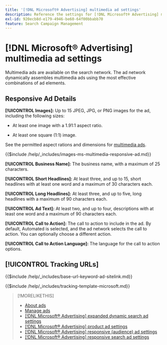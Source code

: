 ```yaml
---
title: '[!DNL Microsoft® Advertising] multimedia ad settings'
description: Reference the settings for [!DNL Microsoft® Advertising] multimedia ads.
exl-id: 920ecb8d-e179-4946-be60-64f00bbabb70
feature: Search Campaign Management
---
```

# [!DNL Microsoft® Advertising] multimedia ad settings

Multimedia ads are available on the search network. The ad network dynamically assembles multimedia ads using the most effective combinations of ad elements.

## Responsive Ad Details

**[!UICONTROL Images]:** Up to 15 JPEG, JPG, or PNG images for the ad, including the following sizes:

* At least one image with a 1.91:1 aspect ratio.

* At least one square (1:1) image.

See the permitted aspect rations and dimensions for [multimedia ads](https://help.ads.microsoft.com/#apex/ads/en/60107/0).

<!-- Instructions -->

{{$include /help/_includes/images-ms-multimedia-responsive-ad.md}}

**[!UICONTROL Business Name]:** The business name, with a maximum of 25 characters.

**[!UICONTROL Short Headlines]:** At least three, and up to 15, short headlines with at least one word and a maximum of 30 characters each.
 
**[!UICONTROL Long Headlines]:** At least three, and up to five, long headlines with a maximum of 90 characters each.
 
**[!UICONTROL Ad Text]:** At least two, and up to four, descriptions with at least one word and a maximum of 90 characters each.

**[!UICONTROL Call to Action]:** The call to action to include in the ad. By default, Automated is selected, and the ad network selects the call to action. You can optionally choose a different action.

**[!UICONTROL Call to Action Language]:** The language for the call to action options.

## [!UICONTROL Tracking URLs]

<!-- **[!UICONTROL Base URl]:** -->

{{$include /help/_includes/base-url-keyword-ad-sitelink.md}}

<!-- **[!UICONTROL Tracking Template]:** -->

{{$include /help/_includes/tracking-template-microsoft.md}}
 
>[!MORELIKETHIS]
>
>* [About ads](ad-about.md)
>* [Manage ads](ad-manage.md)
>* [[!DNL Microsoft® Advertising] expanded dynamic search ad settings](ad-settings-microsoft-dsa.md)
>* [[!DNL Microsoft® Advertising] product ad settings](ad-settings-microsoft-product.md)
>* [[!DNL Microsoft® Advertising] responsive (audience) ad settings](ad-settings-microsoft-responsive.md)
>* [[!DNL Microsoft® Advertising] responsive search ad settings](ad-settings-microsoft-rsa.md)
